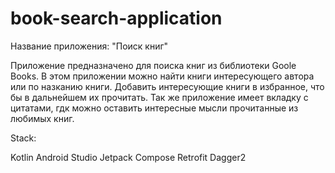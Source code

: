 # book-search-application



Название приложения: "Поиск книг"

Приложение предназначено для поиска книг из библиотеки Goole Books.
В этом приложении можно найти книги интересующего автора или по назканию книги.
Добавить интересующие книги в избранное, что бы в дальнейшем их прочитать. 
Так же приложение имеет вкладку с цитатами, гдк можно оставить интересные мысли прочитанные из любимых книг.



Stack:

Kotlin
Android Studio
Jetpack Compose
Retrofit
Dagger2
